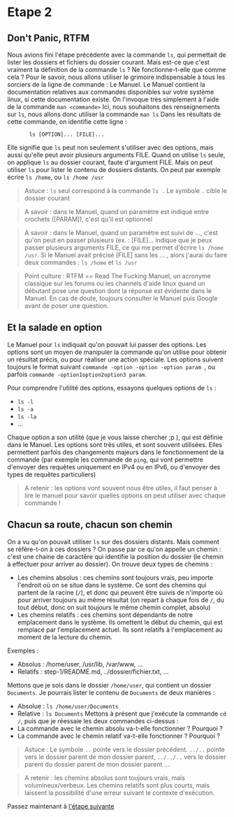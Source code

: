 # Etape 2

## Don't Panic, RTFM

Nous avions fini l'étape précédente avec la commande `ls`, qui permettait de lister les dossiers et fichiers du dossier courant. Mais est-ce que c'est vraiment la définition de la commande  `ls` ? Ne fonctionne-t-elle que comme cela ?
Pour le savoir, nous allons utiliser le grimoire indispensable à tous les sorciers de la ligne de commande : Le Manuel. Le Manuel contient la documentation relatives aux commandes disponibles sur votre système linux, si cette documentation existe. On l'invoque très simplement à l'aide de la commande `man <commande>`
Ici, nous souhaitons des renseignements sur `ls`, nous allons donc utiliser la commande `man ls`
Dans les résultats de cette commande, on identifie cette ligne : 
```shell
       ls [OPTION]... [FILE]...
```
Elle signifie que `ls` peut non seulement s'utiliser avec des options, mais aussi qu'elle peut avoir plusieurs arguments FILE. 
Quand on utilise `ls` seule, on applique `ls` au dossier courant, faute d'argument FILE. Mais on peut utiliser `ls` pour lister le contenu de dossiers distants. On peut par exemple écrire `ls /home`, ou `ls /home /usr`

>Astuce : `ls` seul correspond à la commande `ls .` Le symbole `.` cible le dossier courant

>A savoir : dans le Manuel, quand un paramètre est indiqué entre crochets ([PARAM]), c'est qu'il est optionnel

>A savoir : dans le Manuel, quand un paramètre est suivi de ..., c'est qu'on peut en passer plusieurs (ex. : [FILE]... indique que je peux passer plusieurs arguments FILE, ce qui me permet d'écrire `ls /home /usr`. Si le Manuel avait précisé [FILE] sans les ... ,  alors j'aurai du faire deux commandes : `ls /home` et `ls /usr`

>Point culture : RTFM == Read The Fucking Manuel, un acronyme classique sur les forums ou les channels d'aide linux quand un débutant pose une question dont la réponse est évidente dans le Manuel. En cas de doute, toujours consulter le Manuel puis Google avant de poser une question.

## Et la salade en option

Le Manuel pour `ls` indiquait qu'on pouvait lui passer des options. Les options sont un moyen de manipuler la commande qu'on utilise pour obtenir un résultat précis, ou pour réaliser une action spéciale.
Les options suivent toujours le format suivant `commande -option -option -option param `, ou parfois `commande -option1option2option3 param`.

Pour comprendre l'utilité des options, essayons quelques options de `ls` : 
  * `ls -l`
  * `ls -a`
  * `ls -la`
  * ...

Chaque option a son utilité (que je vous laisse chercher ;p ), qui est définie dans le Manuel. 
Les options sont très utiles, et sont souvent utilisées. Elles permettent parfois des changements majeurs dans le fonctionnement de la commande (par exemple les commande de `ping`, qui vont permettre d'envoyer des requêtes uniquement en IPv4 ou en IPv6, ou d'envoyer des types de requêtes particuliers)

>A retenir : les options vont souvent nous être utiles, il faut penser à lire le manuel pour savoir quelles options on peut utiliser avec chaque commande !

## Chacun sa route, chacun son chemin

On a vu qu'on pouvait utiliser `ls` sur des dossiers distants. Mais comment se réfère-t-on à ces dossiers ?
On passe par ce qu'on appelle un chemin : c'est une chaine de caractère qui identifie la position du dossier (le chemin à effectuer pour arriver au dossier). 
On trouve deux types de chemins : 
  * Les chemins absolus : ces chemins sont toujours vrais, peu importe l'endroit où on se situe dans le système. Ce sont des chemins qui partent de la racine (`/`), et donc qui peuvent être suivis de n'importe où pour arriver toujours au même résultat (on repart à chaque fois de `/`, du tout début, donc on suit toujours le même chemin complet, absolu)
  * Les chemins relatifs : ces chemins sont dépendants de notre emplacement dans le système. Ils omettent le début du chemin, qui est remplacé par l'emplacement actuel. Ils sont relatifs à l'emplacement au moment de la lecture du chemin.

Exemples : 
  * Absolus : /home/user, /usr/lib, /var/www, ...
  * Relatifs : step-1/README.md, ../dossier/fichier.txt, ...

Mettons que je sois dans le dossier `/home/user`, qui contient un dossier `Documents`. Je pourrais lister le contenu de `Documents` de deux manières : 
  * Absolue : `ls /home/user/Documents`
  * Relative : `ls Documents`
Mettons à présent que j'exécute la commande `cd /`, puis que je réessaie les deux commandes ci-dessus :
  * La commande avec le chemin absolu va-t-elle fonctionner ? Pourquoi ?
  * La commande avec le chemin relatif va-t-elle fonctionner ? Pourquoi ?

>Astuce : Le symbole `..` pointe vers le dossier précédent. `../..` pointe vers le dossier parent de mon dossier parent, `../../..` vers le dossier parent du dossier parent de mon dossier parent ...

>A retenir : les chemins absolus sont toujours vrais, mais volumineux/verbeux. Les chemins relatifs sont plus courts, mais laissent la possibilité d'une erreur suivant le contexte d'exécution.

Passez maintenant à [l'étape suivante](https://github.com/Nat-Faeeria/tuto-cli-linux/tree/master/step-3)

